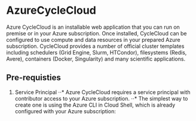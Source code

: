 # AzureCycleCloud
Azure CycleCloud is an installable web application that you can run on premise or in your Azure subscription. Once installed, CycleCloud can be configured to use compute and data resources in your prepared Azure subscription. CycleCloud provides a number of official cluster templates including schedulers (Grid Engine, Slurm, HTCondor), filesystems (Redis, Avere), containers (Docker, Singularity) and many scientific applications. 

## Pre-requisties
1. Service Principal 
⋅⋅* Azure CycleCloud requires a service principal with contributor access to your Azure subscription.
⋅⋅* The simplest way to create one is using the Azure CLI in Cloud Shell, which is already configured with your Azure subscription: